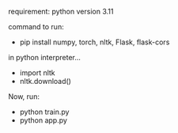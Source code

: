 requirement: python version 3.11

command to run:

* pip install numpy, torch, nltk, Flask, flask-cors 

in python interpreter...
* import nltk
* nltk.download()

Now, run:
* python train.py
* python app.py
